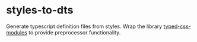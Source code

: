 # styles-to-dts

Generate typescript definition files from styles. Wrap the library [typed-css-modules](https://www.npmjs.com/package/typed-css-modules) to provide preprocessor functionality.
